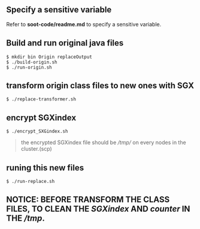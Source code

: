 ## Specify a sensitive variable
Refer to **soot-code/readme.md** to specify a sensitive variable.

## Build and run original java files
    $ mkdir bin Origin replaceOutput   
    $ ./build-origin.sh  
    $ ./run-origin.sh  

## transform origin class files to new ones with SGX
    $ ./replace-transformer.sh  

## encrypt SGXindex  
    $ ./encrypt_SXGindex.sh  
> the encrypted SGXindex file should be */tmp/* on every nodes in the cluster.(scp)  

## runing this new files
    $ ./run-replace.sh  

## NOTICE: BEFORE TRANSFORM THE CLASS FILES, TO CLEAN THE *SGXindex* AND *counter* IN THE */tmp*.
